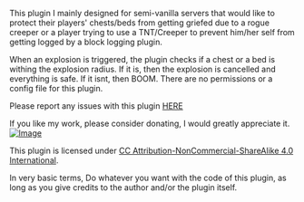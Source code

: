 This plugin I mainly designed for semi-vanilla servers that would like to protect their players' chests/beds from getting griefed due to a rogue creeper or a player trying to use a TNT/Creeper to prevent him/her self from getting logged by a block logging plugin.

When an explosion is triggered, the plugin checks if a chest or a bed is withing the explosion radius. If it is, then the explosion is cancelled and everything is safe. If it isnt, then BOOM. There are no permissions or a config file for this plugin.

Please report any issues with this plugin [HERE](https://github.com/vik1395/ExplosionProtect-Minecraft/issues)

If you like my work, please consider donating, I would greatly appreciate it. [![Image](https://www.paypalobjects.com/en_US/i/btn/btn_donate_LG.gif)](https://www.paypal.com/cgi-bin/webscr?cmd=_donations&business=vik1395lp%40gmail%2ecom&lc=US&item_name=Spigot%20Plugins&item_number=LegitPlay%2enet%20Plugin%20Dev&no_note=0&currency_code=USD&bn=PP%2dDonationsBF%3abtn_donateCC_LG%2egif%3aNonHostedGuest)

This plugin is licensed under [CC Attribution-NonCommercial-ShareAlike 4.0 International](http://creativecommons.org/licenses/by-nc-sa/4.0/deed.en_US). 

In very basic terms, Do whatever you want with the code of this plugin, as long as you give credits to the author and/or the plugin itself.
